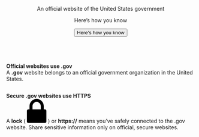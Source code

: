 <section
  class="usa-banner"
  aria-label="Official website of the United States government"
>
  <div class="usa-accordion">
    <header class="usa-banner__header">
      <div class="usa-banner__inner">
        <div class="grid-col-auto">
          <img
            aria-hidden="true"
            class="usa-banner__header-flag"
            src="/assets/img/us_flag_small.png"
            alt=""
          />
        </div>
        <div class="grid-col-fill tablet:grid-col-auto" aria-hidden="true">
          <p class="usa-banner__header-text">
            An official website of the United States government
          </p>
          <p class="usa-banner__header-action">Here’s how you know</p>
        </div>
        <button
          type="button"
          class="usa-accordion__button usa-banner__button"
          aria-expanded="false"
          aria-controls="gov-banner-default"
        >
          <span class="usa-banner__button-text">Here’s how you know</span>
        </button>
      </div>
    </header>
    <div
      class="usa-banner__content usa-accordion__content"
      id="gov-banner-default"
    >
      <div class="grid-row grid-gap-lg">
        <div class="usa-banner__guidance tablet:grid-col-6">
          <img
            class="usa-banner__icon usa-media-block__img"
            src="/assets/img/icon-dot-gov.svg"
            role="img"
            alt=""
            aria-hidden="true"
          />
          <div class="usa-media-block__body">
            <p>
              <strong>Official websites use .gov</strong><br />A
              <strong>.gov</strong> website belongs to an official government
              organization in the United States.
            </p>
          </div>
        </div>
        <div class="usa-banner__guidance tablet:grid-col-6">
          <img
            class="usa-banner__icon usa-media-block__img"
            src="/assets/img/icon-https.svg"
            role="img"
            alt=""
            aria-hidden="true"
          />
          <div class="usa-media-block__body">
            <p>
              <strong>Secure .gov websites use HTTPS</strong><br />A
              <strong>lock</strong> (
              <span class="icon-lock"
                ><svg
                  xmlns="http://www.w3.org/2000/svg"
                  width="52"
                  height="64"
                  viewBox="0 0 52 64"
                  class="usa-banner__lock-image"
                  role="img"
                  aria-labelledby="banner-lock-description-default"
                  focusable="false"
                >
                  <title id="banner-lock-title-default">Lock</title>
                  <desc id="banner-lock-description-default">Locked padlock icon</desc>
                  <path
                    fill="#000000"
                    fill-rule="evenodd"
                    d="M26 0c10.493 0 19 8.507 19 19v9h3a4 4 0 0 1 4 4v28a4 4 0 0 1-4 4H4a4 4 0 0 1-4-4V32a4 4 0 0 1 4-4h3v-9C7 8.507 15.507 0 26 0zm0 8c-5.979 0-10.843 4.77-10.996 10.712L15 19v9h22v-9c0-6.075-4.925-11-11-11z"
                  />
                </svg> </span
              >) or <strong>https://</strong> means you’ve safely connected to
              the .gov website. Share sensitive information only on official,
              secure websites.
            </p>
          </div>
        </div>
      </div>
    </div>
  </div>
</section>